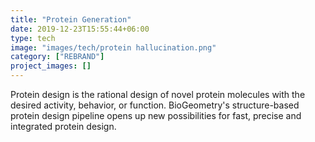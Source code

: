 ```yaml
---
title: "Protein Generation"
date: 2019-12-23T15:55:44+06:00
type: tech
image: "images/tech/protein hallucination.png"
category: ["REBRAND"]
project_images: []
---
```


Protein design is the rational design of novel protein molecules with the desired activity, behavior, or function. BioGeometry's structure-based protein design pipeline opens up new possibilities for fast, precise and integrated protein design.
